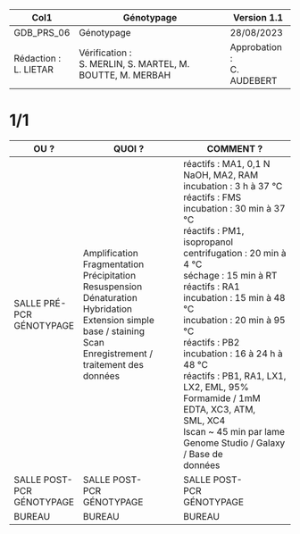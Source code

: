 |Col1|Génotypage|Version 1.1|
|---|---|---|
|GDB_PRS_06|Génotypage|28/08/2023|
|Rédaction :<br>L. LIETAR|Vérification :<br>S. MERLIN, S. MARTEL, M. BOUTTE, M. MERBAH|Approbation :<br>C. AUDEBERT|





# 1/1

|OU ?|QUOI ?|COMMENT ?|
|---|---|---|
|SALLE PRÉ-<br>PCR<br>GÉNOTYPAGE|Amplification<br>Fragmentation<br>Précipitation<br>Resuspension<br>Dénaturation<br>Hybridation<br>Extension simple base / staining<br>Scan<br>Enregistrement / traitement des<br>données|réactifs : MA1, 0,1 N NaOH, MA2, RAM<br>incubation : 3 h à 37 °C<br>réactifs : FMS<br>incubation : 30 min à 37 °C<br>réactifs : PM1, isopropanol<br>centrifugation : 20 min à 4 °C<br>séchage : 15 min à RT<br>réactifs : RA1<br>incubation : 15 min à 48 °C<br>incubation : 20 min à 95 °C<br>réactifs : PB2<br>incubation : 16 à 24 h à 48 °C<br>réactifs : PB1, RA1, LX1, LX2, EML, 95%<br>Formamide / 1mM EDTA, XC3, ATM,<br>SML, XC4<br>Iscan ~ 45 min par lame<br>Genome Studio / Galaxy / Base de<br>données|
|SALLE POST-<br>PCR<br>GÉNOTYPAGE|SALLE POST-<br>PCR<br>GÉNOTYPAGE|SALLE POST-<br>PCR<br>GÉNOTYPAGE|
|BUREAU|BUREAU|BUREAU|

